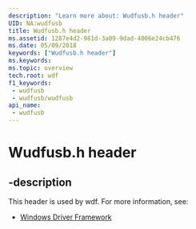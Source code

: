 ```yaml
---
description: "Learn more about: Wudfusb.h header"
UID: NA:wudfusb
title: Wudfusb.h header
ms.assetid: 1287e4d2-981d-3a09-9dad-4006e24cb476
ms.date: 05/09/2018
keywords: ["Wudfusb.h header"]
ms.keywords: 
ms.topic: overview
tech.root: wdf
f1_keywords:
 - wudfusb
 - wudfusb/wudfusb
api_name:
 - wudfusb
---
```


# Wudfusb.h header


## -description

This header is used by wdf. For more information, see:

- [Windows Driver Framework](../_wdf/index.md)

